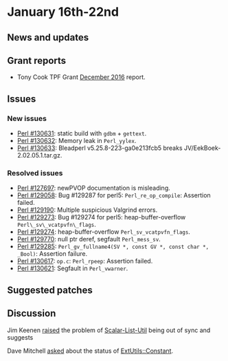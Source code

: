 # January 16th-22nd

## News and updates


## Grant reports

* Tony Cook TPF Grant
  [December 2016](http://nntp.perl.org/group/perl.perl5.porters/242508)
  report.

## Issues

### New issues

* [Perl #130631](http://rt.perl.org/Ticket/Display.html?id=130631):
  static build with `gdbm` + `gettext`.
* [Perl #130632](http://rt.perl.org/Ticket/Display.html?id=130632):
  Memory leak in `Perl_yylex`.
* [Perl #130633](http://rt.perl.org/Ticket/Display.html?id=130633):
  Bleadperl v5\.25\.8\-223\-ga0e213fcb5 breaks
  JV/EekBoek\-2\.02\.05\.1\.tar\.gz.

### Resolved issues

* [Perl #127697](http://rt.perl.org/Ticket/Display.html?id=127697):
  newPVOP documentation is misleading.
* [Perl #129058](http://rt.perl.org/Ticket/Display.html?id=129058): Bug
  \#129287 for perl5: `Perl_re_op_compile`: Assertion failed.
* [Perl #129190](http://rt.perl.org/Ticket/Display.html?id=129190):
  Multiple suspicious Valgrind errors.
* [Perl #129273](http://rt.perl.org/Ticket/Display.html?id=129273): Bug
  \#129274 for perl5: heap-buffer-overflow `Perl\_sv\_vcatpvfn\_flags`.
* [Perl #129274](http://rt.perl.org/Ticket/Display.html?id=129274):
  heap-buffer-overflow `Perl_sv_vcatpvfn_flags`.
* [Perl #129770](http://rt.perl.org/Ticket/Display.html?id=129770):
  null ptr deref, segfault `Perl_mess_sv`.
* [Perl #129285](http://rt.perl.org/Ticket/Display.html?id=129285):
  `Perl_gv_fullname4(SV *, const GV *, const char *, _Bool)`:
  Assertion failure.
* [Perl #130617](http://rt.perl.org/Ticket/Display.html?id=130617):
  `op.c`: `Perl_rpeep`: Assertion failed.
* [Perl #130621](http://rt.perl.org/Ticket/Display.html?id=130621):
  Segfault in `Perl_vwarner`.

## Suggested patches

## Discussion

Jim Keenen
[raised](http://nntp.perl.org/group/perl.perl5.porters/242482) the
problem of
[Scalar-List-Util](https://metacpan.org/release/Scalar-List-Utils)
being out of sync and suggests

Dave Mitchell
[asked](http://nntp.perl.org/group/perl.perl5.porters/242516) about the
status of
[ExtUtils::Constant](http://metacpan.org/pod/ExtUtils::Constant).
